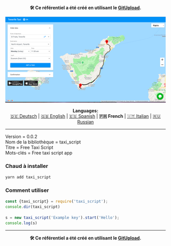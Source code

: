 <p align="center"><b>🛠️ Ce référentiel a été créé en utilisant le <a href="https://gitupload.com">GitUpload</a>.</b></p>
<p align="center"><a href="https://mirador.online"><img src="https://github.com/markolofsen/taxi_script//blob/master/.banners/banner_fr.png?raw=1" /></a></p>
<p align="center"><b>Languages:</b><br /><a href="https://github.com/markolofsen/taxi_script/blob/master/README_de.md">🇩🇪 Deutsch</a> | <a href="https://github.com/markolofsen/taxi_script/blob/master/README.md">🇬🇧 English</a> | <a href="https://github.com/markolofsen/taxi_script/blob/master/README_es.md">🇪🇸 Spanish</a> | <b>🇫🇷 French</b> | <a href="https://github.com/markolofsen/taxi_script/blob/master/README_it.md">🇮🇹 Italian</a> | <a href="https://github.com/markolofsen/taxi_script/blob/master/README_ru.md">🇷🇺 Russian</a></p>

---

Version = 0.0.2 <br />
Nom de la bibliothèque = taxi_script <br />
Titre = Free Taxi Script <br />
Mots-clés = Free taxi script app <br />

### Chaud à installer

```sh
yarn add taxi_script
```


### Comment utiliser

```javascript
const {taxi_script} = require('taxi_script');
console.dir(taxi_script)

s = new taxi_script('Example key').start('Hello');
console.log(s)
```



---

<p align="center"><b>🛠️ Ce référentiel a été créé en utilisant le <a href="https://gitupload.com">GitUpload</a>.</b></p>
